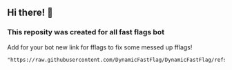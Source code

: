 ## Hi there! 👋
### This reposity was created for all fast flags bot
Add for your bot new link for fflags to fix some messed up fflags!
```
"https://raw.githubusercontent.com/DynamicFastFlag/DynamicFastFlag/refs/heads/main/FastFlagsFixerMessedUpFFlags.json"
```
